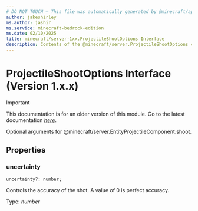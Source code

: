 ```yaml
---
# DO NOT TOUCH — This file was automatically generated by @minecraft/api-docs-generator, to report problems file an issue at https://github.com/Mojang/minecraft-scripting-libraries
author: jakeshirley
ms.author: jashir
ms.service: minecraft-bedrock-edition
ms.date: 02/10/2025
title: minecraft/server-1xx.ProjectileShootOptions Interface
description: Contents of the @minecraft/server.ProjectileShootOptions class (Version 1.x.x).
---
```

# ProjectileShootOptions Interface (Version 1.x.x)

> [!IMPORTANT]
> This documentation is for an older version of this module. Go to the latest documentation [*here*](../../../scriptapi/minecraft/server/ProjectileShootOptions.md).

Optional arguments for @minecraft/server.EntityProjectileComponent.shoot.

## Properties

### **uncertainty**
`uncertainty?: number;`

Controls the accuracy of the shot. A value of 0 is perfect accuracy. 

Type: *number*
